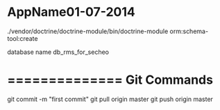 AppName01-07-2014
=================
./vendor/doctrine/doctrine-module/bin/doctrine-module orm:schema-tool:create

database name db_rms_for_secheo

==============
Git Commands
==============
git commit -m "first commit"
git pull origin master
git push origin master